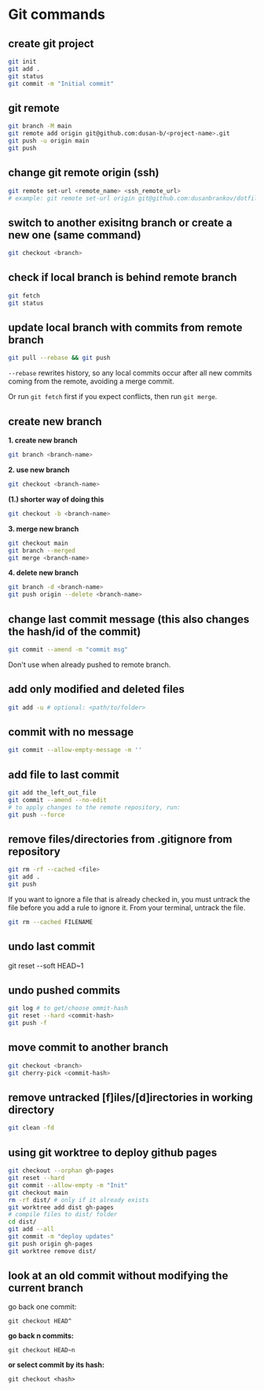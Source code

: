 # Git commands

##  create git project

```sh
git init
git add .
git status
git commit -m "Initial commit"
```

##  git remote

```sh
git branch -M main
git remote add origin git@github.com:dusan-b/<project-name>.git
git push -u origin main
git push
```

##  change git remote origin (ssh)

```sh
git remote set-url <remote_name> <ssh_remote_url>
# example: git remote set-url origin git@github.com:dusanbrankov/dotfiles.git
```

##  switch to another exisitng branch or create a new one (same command)

```sh
git checkout <branch>
```

##  check if local branch is behind remote branch

```sh
git fetch
git status
```

##  update local branch with commits from remote branch

```sh
git pull --rebase && git push
```

`--rebase` rewrites history, so any local commits occur after all new commits
coming from the remote, avoiding a merge commit.

Or run `git fetch` first if you expect conflicts, then run `git merge`.

##  create new branch

**1. create new branch**

```sh
git branch <branch-name>
```

**2. use new branch**

```sh
git checkout <branch-name>
```

**(1.) shorter way of doing this**

```sh
git checkout -b <branch-name>
```

**3. merge new branch**

```sh
git checkout main
git branch --merged
git merge <branch-name>
```

**4. delete new branch**

```sh
git branch -d <branch-name>
git push origin --delete <branch-name>
```

##  change last commit message (this also changes the hash/id of the commit)

```sh
git commit --amend -m "commit msg"
```

Don't use when already pushed to remote branch.

##  add only modified and deleted files

```sh
git add -u # optional: <path/to/folder>
```

##  commit with no message

```sh
git commit --allow-empty-message -m ''
```

##  add file to last commit

```sh
git add the_left_out_file
git commit --amend --no-edit
# to apply changes to the remote repository, run:
git push --force
```

##  remove files/directories from .gitignore from repository

```sh
git rm -rf --cached <file>
git add .
git push
```

If you want to ignore a file that is already checked in, you must untrack the file before you add a rule to ignore it. From your terminal, untrack the file.

```sh
git rm --cached FILENAME
```

## undo last commit

git reset --soft HEAD~1

##  undo pushed commits

```sh
git log # to get/choose ommit-hash
git reset --hard <commit-hash>
git push -f
```

##  move commit to another branch

```sh
git checkout <branch>
git cherry-pick <commit-hash>
```

##  remove untracked [f]iles/[d]irectories in working directory

```sh
git clean -fd
```

##  using git worktree to deploy github pages

```sh
git checkout --orphan gh-pages
git reset --hard
git commit --allow-empty -m "Init"
git checkout main
rm -rf dist/ # only if it already exists
git worktree add dist gh-pages
# compile files to dist/ folder
cd dist/
git add --all
git commit -m "deploy updates"
git push origin gh-pages
git worktree remove dist/
```

## look at an old commit without modifying the current branch

go back one commit:

```
git checkout HEAD^
```

**go back n commits:**

```
git checkout HEAD~n
```

**or select commit by its hash:**

```
git checkout <hash>
```
